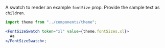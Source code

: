 A swatch to render an example `fontSize` prop. Provide the sample text as `children`.

```jsx harmony
import theme from "../components/theme";

<FontSizeSwatch token="xl" value={theme.fontSizes.xl}>
  Aa
</FontSizeSwatch>;
```
